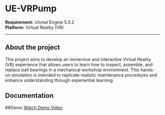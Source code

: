 # UE-VRPump

**Requirement:** Unreal Engine 5.3.2  
**Platform:** Virtual Reality (VR)

---

## About the project 

 This project aims to develop an immersive and interactive Virtual Reality (VR) 
experience that allows users to learn how to inspect, assemble, and replace ball bearings in a 
mechanical workshop environment. This hands-on simulation is intended to replicate realistic 
maintenance procedures and enhance understanding through experiential learning.


## Documentation


##Demo
[Watch Demo Video](./Demo.mp4)
